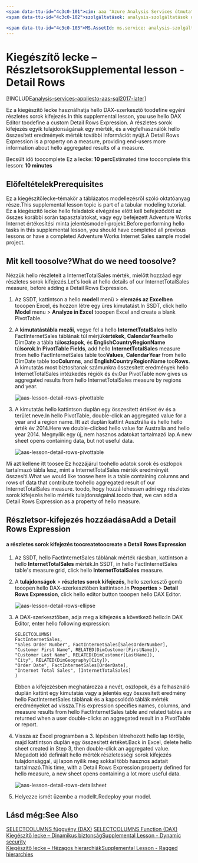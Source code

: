 ```yaml
---
<span data-ttu-id="4c3c0-101">cím: aaa "Azure Analysis Services útmutató kiegészítő lecke: sorok |} Microsoft Docs"Leírás: ismerteti, hogyan toocreate a részletes sorok kifejezés hello Azure Analysis Services-oktatóanyag.</span><span class="sxs-lookup"><span data-stu-id="4c3c0-101">title: aaa"Azure Analysis Services tutorial supplemental lesson: Detail Rows | Microsoft Docs" description: Describes how toocreate a Detail Rows Expression in hello Azure Analysis Services tutorial.</span></span>
<span data-ttu-id="4c3c0-102">szolgáltatások: analysis-szolgáltatások documentationcenter: "Szerző: minewiskan manager: erikre szerkesztőben:" címkék: "</span><span class="sxs-lookup"><span data-stu-id="4c3c0-102">services: analysis-services documentationcenter: '' author: minewiskan manager: erikre editor: '' tags: ''</span></span>

<span data-ttu-id="4c3c0-103">MS.AssetId: ms.service: analysis-szolgáltatások ms.devlang: NA ms.topic: get-started-article ms.tgt_pltfrm: NA ms.workload: na ms.date: 05/26/2017 ms.author: owend</span><span class="sxs-lookup"><span data-stu-id="4c3c0-103">ms.assetid: ms.service: analysis-services ms.devlang: NA ms.topic: get-started-article ms.tgt_pltfrm: NA ms.workload: na ms.date: 05/26/2017 ms.author: owend</span></span>
---
```

# <a name="supplemental-lesson---detail-rows"></a><span data-ttu-id="4c3c0-104">Kiegészítő lecke – Részletsorok</span><span class="sxs-lookup"><span data-stu-id="4c3c0-104">Supplemental lesson - Detail Rows</span></span>

[!INCLUDE[analysis-services-appliesto-aas-sql2017-later](../../../includes/analysis-services-appliesto-aas-sql2017-later.md)]

<span data-ttu-id="4c3c0-105">Ez a kiegészítő lecke használhatja hello DAX-szerkesztő toodefine egyéni részletes sorok kifejezés.</span><span class="sxs-lookup"><span data-stu-id="4c3c0-105">In this supplemental lesson, you use hello DAX Editor toodefine a custom Detail Rows Expression.</span></span> <span data-ttu-id="4c3c0-106">A részletes sorok kifejezés egyik tulajdonságának egy mérték, és a végfelhasználók hello összesített eredmények mérték további információt nyújt.</span><span class="sxs-lookup"><span data-stu-id="4c3c0-106">A Detail Rows Expression is a property on a measure, providing end-users more information about hello aggregated results of a measure.</span></span> 
  
<span data-ttu-id="4c3c0-107">Becsült idő toocomplete Ez a lecke: **10 perc**</span><span class="sxs-lookup"><span data-stu-id="4c3c0-107">Estimated time toocomplete this lesson: **10 minutes**</span></span>  
  
## <a name="prerequisites"></a><span data-ttu-id="4c3c0-108">Előfeltételek</span><span class="sxs-lookup"><span data-stu-id="4c3c0-108">Prerequisites</span></span>  
<span data-ttu-id="4c3c0-109">Ez a kiegészítőlecke-témakör a táblázatos modellezésről szóló oktatóanyag része.</span><span class="sxs-lookup"><span data-stu-id="4c3c0-109">This supplemental lesson topic is part of a tabular modeling tutorial.</span></span> <span data-ttu-id="4c3c0-110">Ez a kiegészítő lecke hello feladatok elvégzése előtt kell befejeződött az összes korábbi során tapasztalatokat, vagy egy befejezett Adventure Works Internet értékesítési minta jelentésmodell-projekt.</span><span class="sxs-lookup"><span data-stu-id="4c3c0-110">Before performing hello tasks in this supplemental lesson, you should have completed all previous lessons or have a completed Adventure Works Internet Sales sample model project.</span></span>  
  
## <a name="what-do-we-need-toosolve"></a><span data-ttu-id="4c3c0-111">Mit kell toosolve?</span><span class="sxs-lookup"><span data-stu-id="4c3c0-111">What do we need toosolve?</span></span>
<span data-ttu-id="4c3c0-112">Nézzük hello részleteit a InternetTotalSales mérték, mielőtt hozzáad egy részletes sorok kifejezés.</span><span class="sxs-lookup"><span data-stu-id="4c3c0-112">Let's look at hello details of our InternetTotalSales measure, before adding a Detail Rows Expression.</span></span>

1.  <span data-ttu-id="4c3c0-113">Az SSDT, kattintson a hello **modell** menü > **elemzés az Excelben** tooopen Excel, és hozzon létre egy üres kimutatást.</span><span class="sxs-lookup"><span data-stu-id="4c3c0-113">In SSDT, click hello **Model** menu > **Analyze in Excel** tooopen Excel and create a blank PivotTable.</span></span>
  
2.  <span data-ttu-id="4c3c0-114">A **kimutatástábla mezői**, vegye fel a hello **InternetTotalSales** hello FactInternetSales táblának túl mérjük**értékek**, **CalendarYear**hello DimDate a tábla túl**oszlopok**, és **EnglishCountryRegionName** túl**sorok**.</span><span class="sxs-lookup"><span data-stu-id="4c3c0-114">In **PivotTable Fields**, add hello **InternetTotalSales** measure from hello FactInternetSales table too**Values**, **CalendarYear** from hello DimDate table too**Columns**, and **EnglishCountryRegionName** too**Rows**.</span></span> <span data-ttu-id="4c3c0-115">A kimutatás most biztosítanak számunkra összesített eredmények hello InternetTotalSales intézkedés régiók és év.</span><span class="sxs-lookup"><span data-stu-id="4c3c0-115">Our PivotTable now gives us aggregated results from hello InternetTotalSales measure by regions and year.</span></span> 

    ![aas-lesson-detail-rows-pivottable](../tutorials/media/aas-lesson-detail-rows-pivottable.png)

3. <span data-ttu-id="4c3c0-117">A kimutatás hello kattintson duplán egy összesített értéket év és a terület neve.</span><span class="sxs-lookup"><span data-stu-id="4c3c0-117">In hello PivotTable, double-click an aggregated value for a year and a region name.</span></span> <span data-ttu-id="4c3c0-118">Itt azt duplán kattint Ausztrália és hello hello érték év 2014.</span><span class="sxs-lookup"><span data-stu-id="4c3c0-118">Here we double-clicked hello value for Australia and hello year 2014.</span></span> <span data-ttu-id="4c3c0-119">Megnyílik egy új, nem hasznos adatokat tartalmazó lap.</span><span class="sxs-lookup"><span data-stu-id="4c3c0-119">A new sheet opens containing data, but not useful data.</span></span>

    ![aas-lesson-detail-rows-pivottable](../tutorials/media/aas-lesson-detail-rows-sheet.png)
  
<span data-ttu-id="4c3c0-121">Mi azt kellene itt toosee Ez hozzájárul toohello adatok sorok és oszlopok tartalmazó tábla lesz, mint a InternetTotalSales mérték eredményét összesíti.</span><span class="sxs-lookup"><span data-stu-id="4c3c0-121">What we would like toosee here is a table containing columns and rows of data that contribute toohello aggregated result of our InternetTotalSales measure.</span></span> <span data-ttu-id="4c3c0-122">toodo, hogy hozzá lehessen adni egy részletes sorok kifejezés hello mérték tulajdonságainál.</span><span class="sxs-lookup"><span data-stu-id="4c3c0-122">toodo that, we can add a Detail Rows Expression as a property of hello measure.</span></span>

## <a name="add-a-detail-rows-expression"></a><span data-ttu-id="4c3c0-123">Részletsor-kifejezés hozzáadása</span><span class="sxs-lookup"><span data-stu-id="4c3c0-123">Add a Detail Rows Expression</span></span>

#### <a name="toocreate-a-detail-rows-expression"></a><span data-ttu-id="4c3c0-124">a részletes sorok kifejezés toocreate</span><span class="sxs-lookup"><span data-stu-id="4c3c0-124">toocreate a Detail Rows Expression</span></span> 
  
1. <span data-ttu-id="4c3c0-125">Az SSDT, hello FactInternetSales táblának mérték rácsban, kattintson a hello **InternetTotalSales** mérték.</span><span class="sxs-lookup"><span data-stu-id="4c3c0-125">In SSDT, in hello FactInternetSales table's measure grid, click hello **InternetTotalSales** measure.</span></span> 

2. <span data-ttu-id="4c3c0-126">A **tulajdonságok** > **részletes sorok kifejezés**, hello szerkesztő gomb tooopen hello DAX-szerkesztőben kattintson.</span><span class="sxs-lookup"><span data-stu-id="4c3c0-126">In **Properties** > **Detail Rows Expression**, click hello editor button tooopen hello DAX Editor.</span></span>

    ![aas-lesson-detail-rows-ellipse](../tutorials/media/aas-lesson-detail-rows-ellipse.png)

3. <span data-ttu-id="4c3c0-128">A DAX-szerkesztőben, adja meg a kifejezés a következő hello:</span><span class="sxs-lookup"><span data-stu-id="4c3c0-128">In DAX Editor, enter hello following expression:</span></span>

    ```
    SELECTCOLUMNS(
    FactInternetSales,
    "Sales Order Number", FactInternetSales[SalesOrderNumber],
    "Customer First Name", RELATED(DimCustomer[FirstName]),
    "Customer Last Name", RELATED(DimCustomer[LastName]),
    "City", RELATED(DimGeography[City]),
    "Order Date", FactInternetSales[OrderDate],
    "Internet Total Sales", [InternetTotalSales]
    )

    ```

    <span data-ttu-id="4c3c0-129">Ebben a kifejezésben meghatározza a nevét, oszlopok, és a felhasználó duplán kattint egy kimutatás vagy a jelentés egy összesített eredmény hello FactInternetSales táblának és a kapcsolódó táblák mérték eredményeket ad vissza.</span><span class="sxs-lookup"><span data-stu-id="4c3c0-129">This expression specifies names, columns, and measure results from hello FactInternetSales table and related tables are returned when a user double-clicks an aggregated result in a PivotTable or report.</span></span>

4. <span data-ttu-id="4c3c0-130">Vissza az Excel programban a 3. lépésben létrehozott hello lap törölje, majd kattintson duplán egy összesített értéket.</span><span class="sxs-lookup"><span data-stu-id="4c3c0-130">Back in Excel, delete hello sheet created in Step 3, then double-click an aggregated value.</span></span> <span data-ttu-id="4c3c0-131">Megadott idő definiált hello mérték részletességi sorok kifejezés tulajdonsággal, új lapon nyílik meg sokkal több hasznos adatait tartalmazó.</span><span class="sxs-lookup"><span data-stu-id="4c3c0-131">This time, with a Detail Rows Expression property defined for hello measure, a new sheet opens containing a lot more useful data.</span></span>

    ![aas-lesson-detail-rows-detailsheet](../tutorials/media/aas-lesson-detail-rows-detailsheet.png)

5. <span data-ttu-id="4c3c0-133">Helyezze ismét üzembe a modellt.</span><span class="sxs-lookup"><span data-stu-id="4c3c0-133">Redeploy your model.</span></span>

  
## <a name="see-also"></a><span data-ttu-id="4c3c0-134">Lásd még:</span><span class="sxs-lookup"><span data-stu-id="4c3c0-134">See Also</span></span>  
<span data-ttu-id="4c3c0-135">[SELECTCOLUMNS függvény (DAX)](https://msdn.microsoft.com/library/mt761759.aspx) </span><span class="sxs-lookup"><span data-stu-id="4c3c0-135">[SELECTCOLUMNS Function (DAX)](https://msdn.microsoft.com/library/mt761759.aspx) </span></span>  
[<span data-ttu-id="4c3c0-136">Kiegészítő lecke – Dinamikus biztonság</span><span class="sxs-lookup"><span data-stu-id="4c3c0-136">Supplemental Lesson - Dynamic security</span></span>](../tutorials/aas-supplemental-lesson-dynamic-security.md)  
[<span data-ttu-id="4c3c0-137">Kiegészítő lecke – Hézagos hierarchiák</span><span class="sxs-lookup"><span data-stu-id="4c3c0-137">Supplemental Lesson - Ragged hierarchies</span></span>](../tutorials/aas-supplemental-lesson-ragged-hierarchies.md)  
